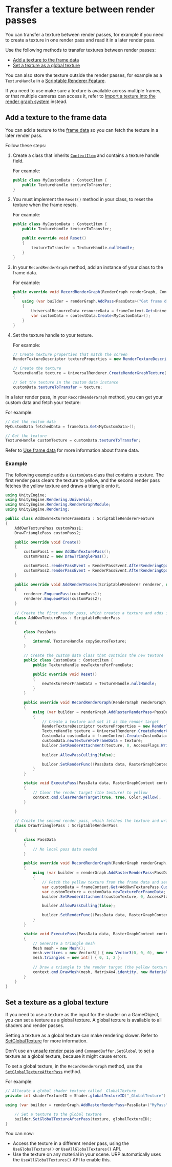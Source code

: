 # Transfer a texture between render passes

You can transfer a texture between render passes, for example if you need to create a texture in one render pass and read it in a later render pass.

Use the following methods to transfer textures between render passes:

- [Add a texture to the frame data](#add-a-texture-to-the-frame-data)
- [Set a texture as a global texture](#set-a-texture-as-a-global-texture)

You can also store the texture outside the render passes, for example as a `TextureHandle` in a [Scriptable Renderer Feature](renderer-features/scriptable-renderer-features/scriptable-renderer-features-landing.md).

If you need to use make sure a texture is available across multiple frames, or that multiple cameras can access it, refer to [Import a texture into the render graph system](render-graph-import-a-texture.md) instead.

## Add a texture to the frame data

You can add a texture to the [frame data](accessing-frame-data.md) so you can fetch the texture in a later render pass.

Follow these steps:

1. Create a class that inherits [`ContextItem`](https://docs.unity3d.com/Packages/com.unity.render-pipelines.core@17.0/api/UnityEngine.Rendering.ContextItem.html) and contains a texture handle field.

    For example:

    ```csharp
    public class MyCustomData : ContextItem {
        public TextureHandle textureToTransfer;
    }
    ```

2. You must implement the `Reset()` method in your class, to reset the texture when the frame resets.

    For example:

    ```csharp
    public class MyCustomData : ContextItem {
        public TextureHandle textureToTransfer;

        public override void Reset()
        {
            textureToTransfer = TextureHandle.nullHandle;
        }
    }    
    ```

3. In your `RecordRenderGraph` method, add an instance of your class to the frame data.

    For example:

    ```csharp
    public override void RecordRenderGraph(RenderGraph renderGraph, ContextContainer frameContext)
    {
        using (var builder = renderGraph.AddPass<PassData>("Get frame data", out var passData))
        {
            UniversalResourceData resourceData = frameContext.Get<UniversalResourceData>();
            var customData = contextData.Create<MyCustomData>();
        }
    }
    ```

4. Set the texture handle to your texture.

    For example:

    ```csharp
    // Create texture properties that match the screen
    RenderTextureDescriptor textureProperties = new RenderTextureDescriptor(Screen.width, Screen.height, RenderTextureFormat.Default, 0);

    // Create the texture
    TextureHandle texture = UniversalRenderer.CreateRenderGraphTexture(renderGraph, textureProperties, "My texture", false);

    // Set the texture in the custom data instance
    customData.textureToTransfer = texture;
    ```

In a later render pass, in your `RecordRenderGraph` method, you can get your custom data and fetch your texture:

For example:

```csharp
// Get the custom data
MyCustomData fetchedData = frameData.Get<MyCustomData>();

// Get the texture
TextureHandle customTexture = customData.textureToTransfer;
```

Refer to [Use frame data](accessing-frame-data.md) for more information about frame data.

### Example

The following example adds a `CustomData` class that contains a texture. The first render pass clears the texture to yellow, and the second render pass fetches the yellow texture and draws a triangle onto it.

```csharp
using UnityEngine;
using UnityEngine.Rendering.Universal;
using UnityEngine.Rendering.RenderGraphModule;
using UnityEngine.Rendering;

public class AddOwnTextureToFrameData : ScriptableRendererFeature
{
    AddOwnTexturePass customPass1;
    DrawTrianglePass customPass2;

    public override void Create()
    {
        customPass1 = new AddOwnTexturePass();
        customPass2 = new DrawTrianglePass();

        customPass1.renderPassEvent = RenderPassEvent.AfterRenderingOpaques;
        customPass2.renderPassEvent = RenderPassEvent.AfterRenderingOpaques;
    }

    public override void AddRenderPasses(ScriptableRenderer renderer, ref RenderingData renderingData)
    {
        renderer.EnqueuePass(customPass1);
        renderer.EnqueuePass(customPass2);
    }
    
    // Create the first render pass, which creates a texture and adds it to the frame data
    class AddOwnTexturePass : ScriptableRenderPass
    {

        class PassData
        {
            internal TextureHandle copySourceTexture;
        }

        // Create the custom data class that contains the new texture
        public class CustomData : ContextItem {
            public TextureHandle newTextureForFrameData;

            public override void Reset()
            {
                newTextureForFrameData = TextureHandle.nullHandle;
            }
        }

        public override void RecordRenderGraph(RenderGraph renderGraph, ContextContainer frameContext)
        {
            using (var builder = renderGraph.AddRasterRenderPass<PassData>("Create new texture", out var passData))
            {
                // Create a texture and set it as the render target
                RenderTextureDescriptor textureProperties = new RenderTextureDescriptor(Screen.width, Screen.height, RenderTextureFormat.Default, 0);
                TextureHandle texture = UniversalRenderer.CreateRenderGraphTexture(renderGraph, textureProperties, "My texture", false);
                CustomData customData = frameContext.Create<CustomData>();
                customData.newTextureForFrameData = texture;
                builder.SetRenderAttachment(texture, 0, AccessFlags.Write);
    
                builder.AllowPassCulling(false);

                builder.SetRenderFunc((PassData data, RasterGraphContext context) => ExecutePass(data, context));
            }
        }

        static void ExecutePass(PassData data, RasterGraphContext context)
        {          
            // Clear the render target (the texture) to yellow
            context.cmd.ClearRenderTarget(true, true, Color.yellow);
        }
 
    }

    // Create the second render pass, which fetches the texture and writes to it
    class DrawTrianglePass : ScriptableRenderPass
    {

        class PassData
        {
            // No local pass data needed
        }      

        public override void RecordRenderGraph(RenderGraph renderGraph, ContextContainer frameContext)
        {
            using (var builder = renderGraph.AddRasterRenderPass<PassData>("Fetch texture and draw triangle", out var passData))
            {                                
                // Fetch the yellow texture from the frame data and set it as the render target
                var customData = frameContext.Get<AddOwnTexturePass.CustomData>();
                var customTexture = customData.newTextureForFrameData;
                builder.SetRenderAttachment(customTexture, 0, AccessFlags.Write);

                builder.AllowPassCulling(false);

                builder.SetRenderFunc((PassData data, RasterGraphContext context) => ExecutePass(data, context));
            }
        }

        static void ExecutePass(PassData data, RasterGraphContext context)
        {          
            // Generate a triangle mesh
            Mesh mesh = new Mesh();
            mesh.vertices = new Vector3[] { new Vector3(0, 0, 0), new Vector3(1, 0, 0), new Vector3(0, 1, 0) };
            mesh.triangles = new int[] { 0, 1, 2 };
            
            // Draw a triangle to the render target (the yellow texture)
            context.cmd.DrawMesh(mesh, Matrix4x4.identity, new Material(Shader.Find("Universal Render Pipeline/Unlit")));
        }
    }
}
```

## Set a texture as a global texture

If you need to use a texture as the input for the shader on a GameObject, you can set a texture as a global texture. A global texture is available to all shaders and render passes.

Setting a texture as a global texture can make rendering slower. Refer to [SetGlobalTexture](https://docs.unity3d.com/ScriptReference/Shader.SetGlobalTexture.html) for more information.

Don't use an [unsafe render pass](render-graph-unsafe-pass.md) and `CommandBuffer.SetGlobal` to set a texture as a global texture, because it might cause errors.

To set a global texture, in the `RecordRenderGraph` method, use the [`SetGlobalTextureAfterPass`](https://docs.unity3d.com/Packages/com.unity.render-pipelines.core@17.0/api/UnityEngine.Rendering.RenderGraphModule.IBaseRenderGraphBuilder.html#UnityEngine_Rendering_RenderGraphModule_IBaseRenderGraphBuilder_SetGlobalTextureAfterPass_UnityEngine_Rendering_RenderGraphModule_TextureHandle__System_Int32_) method. 

For example:

```csharp
// Allocate a global shader texture called _GlobalTexture
private int shaderTextureID = Shader.globalTextureID("_GlobalTexture")

using (var builder = renderGraph.AddRasterRenderPass<PassData>("MyPass", out var passData)){

    // Set a texture to the global texture
    builder.SetGlobalTextureAfterPass(texture, globalTextureID);
}
```

You can now:

- Access the texture in a different render pass, using the `UseGlobalTexture()` or `UseAllGlobalTextures()` API.
- Use the texture on any material in your scene. URP automatically uses the `UseAllGlobalTextures()` API to enable this.

